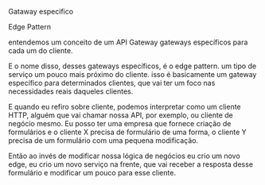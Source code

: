 Gataway especifico

Edge Pattern

entendemos um conceito de um API Gateway
gateways específicos para cada um do cliente.

E o nome disso, desses gateways específicos, é o edge pattern.
   um tipo de serviço um pouco mais próximo do cliente.  isso é basicamente um gateway específico para determinados clientes, que vai ter um foco nas necessidades reais daqueles clientes.

   E quando eu refiro sobre cliente, podemos interpretar como um cliente HTTP, alguém que vai chamar nossa API,
   por exemplo, ou cliente de negócio mesmo. Eu posso ter uma empresa que fornece criação de formulários e o cliente X precisa de formulário de uma forma, o cliente Y precisa de um formulário com uma pequena modificação.

   Então ao invés de modificar nossa lógica de negócios eu crio um novo edge, eu crio um novo serviço na frente, que vai receber a resposta desse formulário e modificar um pouco para esse cliente.

